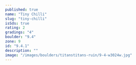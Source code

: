 ```yaml
---
published: true
name: "Tiny Chilli"
slug: "tiny-chilli"
isSds: true
rating: 2
gradings: "4"
boulder: "9.4"
zone: 9
id: "9.4.1"
description: ""
image: "/images/boulders/titanstitans-ruin/9-4-w3024w.jpg"
---
```



